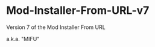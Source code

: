 Mod-Installer-From-URL-v7
=========================
Version 7 of the Mod Installer From URL

a.k.a. "MIFU"